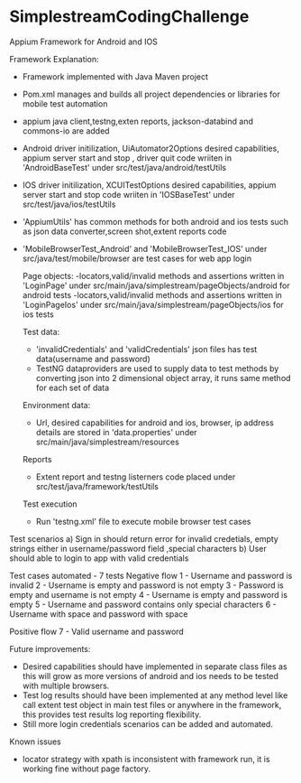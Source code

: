 # SimplestreamCodingChallenge
Appium Framework for Android and IOS

Framework Explanation:

- Framework implemented with Java Maven project
- Pom.xml manages and builds all project dependencies or libraries for mobile test automation
- appium java client,testng,exten reports, jackson-databind and commons-io are added
- Android driver initilization, UiAutomator2Options desired capabilities, appium server start and stop , driver quit code wriiten in 'AndroidBaseTest' under src/test/java/android/testUtils
- IOS driver initilization, XCUITestOptions desired capabilities, appium server start and stop code wriiten in 'IOSBaseTest' under src/test/java/ios/testUtils
- 'AppiumUtils' has common methods for both android and ios tests such as json data converter,screen shot,extent reports code
- 'MobileBrowserTest_Android' and 'MobileBrowserTest_IOS' under src/java/test/mobile/browser are test cases for web app login

  Page objects:
  -locators,valid/invalid methods and assertions written in 'LoginPage' under src/main/java/simplestream/pageObjects/android for android tests
  -locators,valid/invalid methods and assertions written in 'LoginPageIos' under src/main/java/simplestream/pageObjects/ios for ios tests
 
  Test data:
   - 'invalidCredentials' and 'validCredentials' json files has test data(username and password)
   - TestNG dataproviders are used to supply data to test methods by converting json into 2 dimensional object array, it runs same method for each set of data
  
  Environment data:
   - Url, desired capabilities for android and ios, browser, ip address details are stored in 'data.properties' under src/main/java/simplestream/resources

  Reports
   - Extent report and testng listerners code placed under src/test/java/framework/testUtils

  Test execution
   - Run 'testng.xml' file to execute mobile browser test cases

Test scenarios
 a) Sign in should return error for invalid credetials, empty strings either in username/password field ,special characters
 b) User should able to login to app with valid credentials

Test cases automated - 7 tests 
 Negative flow
 1 - Username and password is invalid
 2 - Username is empty and password is not empty
 3 - Password is empty and username is not empty
 4 - Username is empty and password is empty
 5 - Username and password contains only special characters
 6 - Username with space and password with space

 Positive flow
 7 - Valid username and password


 Future improvements:
 - Desired capabilities should have implemented in separate class files as this will grow as more versions of android and ios needs to be tested with multiple browsers.
 - Test log results should have been implemented at any method level like call extent test object in main test files or anywhere in the framework, this provides test results log reporting flexibility.
 - Still more login credentials scenarios can be added and automated.

 Known issues
 * locator strategy with xpath is inconsistent with framework run, it is working fine without page factory.







